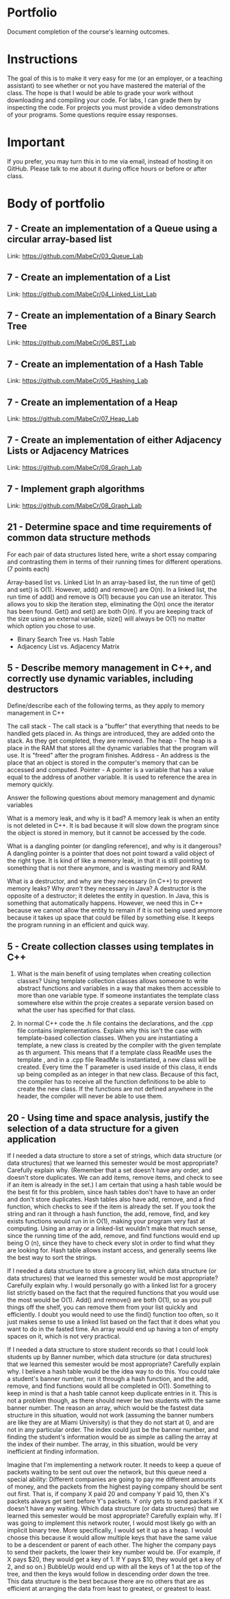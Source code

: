 Portfolio
=========
Document completion of the course's learning outcomes.

Instructions
====
The goal of this is to make it very easy for me (or an employer, or a teaching assistant) to see whether or not you have mastered the material of the class. The hope is that I would be able to grade your work without downloading and compiling your code. For labs, I can grade them by inspecting the code. For projects you must provide a video demonstrations of your programs. Some questions require essay responses.

Important
=========
If you prefer, you may turn this in to me via email, instead of hosting it on GitHub. Please talk to me about it during office hours or before or after class.

Body of portfolio
====

7 - Create an implementation of a Queue using a circular array-based list
----
Link: https://github.com/MabeCr/03_Queue_Lab

7 - Create an implementation of a List
----
Link: https://github.com/MabeCr/04_Linked_List_Lab

7 - Create an implementation of a Binary Search Tree
----
Link: https://github.com/MabeCr/06_BST_Lab

7 - Create an implementation of a Hash Table
----
Link: https://github.com/MabeCr/05_Hashing_Lab

7 - Create an implementation of a Heap
----
Link: https://github.com/MabeCr/07_Heap_Lab

7 - Create an implementation of either Adjacency Lists or Adjacency Matrices
----
Link: https://github.com/MabeCr/08_Graph_Lab

7 - Implement graph algorithms
----
Link: https://github.com/MabeCr/08_Graph_Lab

21 - Determine space and time requirements of common data structure methods
-----
For each pair of data structures listed here, write a short essay comparing and contrasting them in terms of their running times for different operations. (7 points each)

Array-based list vs. Linked List
	In an array-based list, the run time of get() and set() is O(1). However, add() and remove() are O(n).
	In a linked list, the run time of add() and remove is O(1) because you can use an iterator. This allows you to skip the iteration step, eliminating 	the O(n) once the iterator has been found. Get() and set() are both O(n). If you are keeping track of the size using an external variable, size() 	will always be O(1) no 	matter which option you chose to use.

* Binary Search Tree vs. Hash Table
* Adjacency List vs. Adjacency Matrix

5 - Describe memory management in C++, and correctly use dynamic variables, including destructors
----
Define/describe each of the following terms, as they apply to memory management in C++

The call stack - The call stack is a "buffer" that everything that needs to be handled gets placed in. As things are introduced, they are added onto the stack. As they 	get completed, they are removed.
The heap - The heap is a place in the RAM that stores all the dynamic variables that the program will use. It is "freed" after the program finishes.
Address - An address is the place that an object is stored in the computer's memory that can be accessed and computed.
Pointer - A pointer is a variable that has a value equal to the address of another variable. It is used to reference the area in memory quickly.

Answer the following questions about memory management and dynamic variables

What is a memory leak, and why is it bad?
	A memory leak is when an entity is not deleted in C++. It is bad because it will slow down the program since the object is stored in memory, but it 		cannot be accessed by the code.

What is a dangling pointer (or dangling reference), and why is it dangerous?
	A dangling pointer is a pointer that does not point toward a valid object of the right type. It is kind of like a memory leak, in that it is still 		pointing to something that is not there anymore, and is wasting memory and RAM.

What is a destructor, and why are they necessary (in C++) to prevent memory leaks? Why *aren't* they necessary in Java?
	A destructor is the opposite of a destructor; it deletes the entity in question. In Java, this is something that automatically happens. However, we 		need this in C++ because we cannot allow the entity to remain if it is not being used anymore because it takes up space that could be filled by 		something else. It keeps the program running in an efficient and quick way.

5 - Create collection classes using templates in C++
----
1. What is the main benefit of using templates when creating collection classes?
	Using template collection classes allows someone to write abstract functions and variables in a way that makes them accessible to more than one 		variable type. If someone instantiates the template class somewhere else within the proje creates a separate version based on what the user has 		specified for that class.

2. In normal C++ code the .h file contains the declarations, and the .cpp file contains implementations. Explain why this isn't the case with template-based collection classes. 
	When you are instantiating a template, a new class is created by the compiler with the given template as th argument. This means that if a template 		class ReadMe uses the template <typename T>, and in a .cpp file ReadMe<int> is instantiated, a new class will be created. Every time the T parameter 	is used inside of this class, it ends up being compiled as an integer in that new class. Because of this fact, the compiler has to receive all the 		function definitions to be able to create the new class. If the functions are not defined anywhere in the header, the compiler will never be able to 	use them.

20 - Using time and space analysis, justify the selection of a data structure for a given application
----
If I needed a data structure to store a set of strings, which data structure (or data structures) that we learned this semester would be most appropriate? Carefully explain why. (Remember that a set doesn't have any order, and doesn't store duplicates. We can add items, remove items, and check to see if an item is already in the set.)
	I am certain that using a hash table would be the best fit for this problem, since hash tables don't have to have an order and don't store 		duplicates. Hash tables also have add, remove, and a find function, which checks to see if the item is already the set. If you took the string and 		ran it through a hash function, the add, remove, find, and key exists functions would run in in O(1), making your program very fast at computing. 		Using an array or a linked-list wouldn't make that much sense, since the running time of the add, remove, and find functions would end up being O		(n), since they have to check every slot in order to find what they are looking for. Hash table allows instant access, and generally seems like the 		best way to sort the strings.

If I needed a data structure to store a grocery list, which data structure (or data structures) that we learned this semester would be most appropriate? Carefully explain why.
	I would personally go with a linked list for a grocery list strictly based on the fact that the required functions that you would use the most would 	be O(1). Add() and remove() are both O(1), so as you pull things off the shelf, you can remove them from your list quickly and efficiently. I 			doubt you would need to use the find() function too often, so it just makes sense to use a linked list based on the fact that it does what you want 		to do in the fasted time. An array would end up having a ton of empty spaces on it, which is not very practical.

If I needed a data structure to store student records so that I could look students up by Banner number, which data structure (or data structures) that we learned this semester would be most appropriate? Carefully explain why.
	I believe a hash table would be the idea way to do this. You could take a student's banner number, run it through a hash function, and the add, 		remove, and find functions would all be completed in O(1). Something to keep in mind is that a hash table cannot keep duplicate entries in it. This 		is not a problem though, as there should never be two students with the same banner number. The reason an array, which would be the fastest data 		structure in this situation, would not work (assuming the banner numbers are like they are at Miami University) is that they do not start at 0, and 		are not in any particular order. The index could just be the banner number, and finding the student's information would be as simple as calling the 		array at the index of their number. The array, in this situation, would be very inefficient at finding information. 

Imagine that I'm implementing a network router. It needs to keep a queue of packets waiting to be sent out over the network, but this queue need a special ability: Different companies are going to pay me different amounts of money, and the packets from the highest paying company should be sent out first. That is, if company X paid 20 and company Y paid 10, then X's packets always get sent before Y's packets. Y only gets to send packets if X doesn't have any waiting. Which data structure (or data structures) that we learned this semester would be most appropriate? Carefully explain why.
	If I was going to implement this network router, I would most likely go with an implicit binary tree. More specifically, I would set it up as a 		heap. I would choose this because it would allow multiple keys that have the same value to be a descendent or parent of each other. The higher the 		company pays to send their packets, the lower their key number would be. (For example, if X pays $20, they would get a key of 1. If Y pays $10, they 	would get a key of 2, and so on.) BubbleUp would end up with all the keys of 1 at the top of the tree, and then the keys would follow in descending 		order down the tree. This data structure is the best because there are no others that are as efficient at arranging the data from least to greatest, 	or greatest to least.
